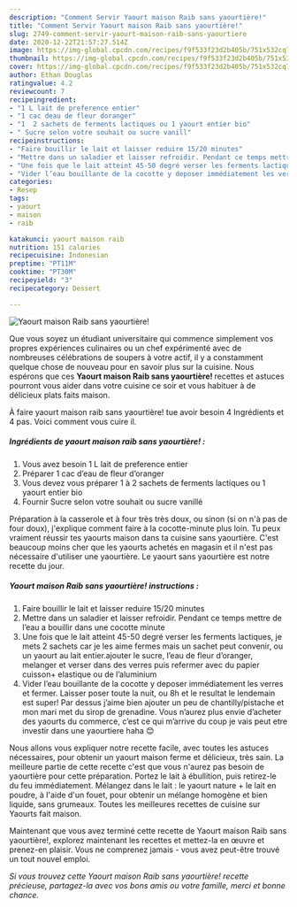```yaml
---
description: "Comment Servir Yaourt maison Raib sans yaourtière!"
title: "Comment Servir Yaourt maison Raib sans yaourtière!"
slug: 2749-comment-servir-yaourt-maison-raib-sans-yaourtiere
date: 2020-12-22T21:57:27.514Z
image: https://img-global.cpcdn.com/recipes/f9f533f23d2b405b/751x532cq70/yaourt-maison-raib-sans-yaourtiere-photo-principale-de-la-recette.jpg
thumbnail: https://img-global.cpcdn.com/recipes/f9f533f23d2b405b/751x532cq70/yaourt-maison-raib-sans-yaourtiere-photo-principale-de-la-recette.jpg
cover: https://img-global.cpcdn.com/recipes/f9f533f23d2b405b/751x532cq70/yaourt-maison-raib-sans-yaourtiere-photo-principale-de-la-recette.jpg
author: Ethan Douglas
ratingvalue: 4.2
reviewcount: 7
recipeingredient:
- "1 L lait de preference entier"
- "1 cac deau de fleur doranger"
- "1  2 sachets de ferments lactiques ou 1 yaourt entier bio"
- " Sucre selon votre souhait ou sucre vanill"
recipeinstructions:
- "Faire bouillir le lait et laisser reduire 15/20 minutes"
- "Mettre dans un saladier et laisser refroidir. Pendant ce temps mettre de l’eau a bouillir dans une cocotte minute"
- "Une fois que le lait atteint 45-50 degré verser les ferments lactiques, je mets 2 sachets car je les aime fermes mais un sachet peut convenir, ou un yaourt au lait entier.ajouter le sucre, l’eau de fleur d’oranger, melanger et verser dans des verres puis refermer avec du papier cuisson+ elastique ou de l’aluminium"
- "Vider l’eau bouillante de la cocotte y deposer immédiatement les verres et fermer. Laisser poser toute la nuit, ou 8h et le resultat le lendemain est super! Par dessus j’aime bien ajouter un peu de chantilly/pistache et mon mari met du sirop de grenadine. Vous n’aurez plus envie d’acheter des yaourts du commerce, c’est ce qui m’arrive du coup je vais peut etre investir dans une yaourtiere haha 😊"
categories:
- Resep
tags:
- yaourt
- maison
- raib

katakunci: yaourt maison raib 
nutrition: 151 calories
recipecuisine: Indonesian
preptime: "PT11M"
cooktime: "PT30M"
recipeyield: "3"
recipecategory: Dessert

---
```



![Yaourt maison Raib sans yaourtière!](https://img-global.cpcdn.com/recipes/f9f533f23d2b405b/751x532cq70/yaourt-maison-raib-sans-yaourtiere-photo-principale-de-la-recette.jpg)

Que vous soyez un étudiant universitaire qui commence simplement vos propres expériences culinaires ou un chef expérimenté avec de nombreuses célébrations de soupers à votre actif, il y a constamment quelque chose de nouveau pour en savoir plus sur la cuisine. Nous espérons que ces <strong> Yaourt maison Raib sans yaourtière! </strong> recettes et astuces pourront vous aider dans votre cuisine ce soir et vous habituer à de délicieux plats faits maison.

<!--inarticleads1-->

À faire yaourt maison raib sans yaourtière! tue avoir besoin 4 Ingrédients et 4 pas. Voici comment vous cuire il.

##### Ingrédients de yaourt maison raib sans yaourtière! :

1. Vous avez besoin 1 L lait de preference entier
1. Préparer 1 cac d’eau de fleur d’oranger
1. Vous devez vous préparer 1 à 2 sachets de ferments lactiques ou 1 yaourt entier bio
1. Fournir  Sucre selon votre souhait ou sucre vanillé


Préparation à la casserole et à four très très doux, ou sinon (si on n&#39;à pas de four doux), j&#39;explique comment faire à la cocotte-minute plus loin. Tu peux vraiment réussir tes yaourts maison dans ta cuisine sans yaourtière. C&#39;est beaucoup moins cher que les yaourts achetés en magasin et il n&#39;est pas nécessaire d&#39;utiliser une yaourtière. Le yaourt sans yaourtière est notre recette du jour. 

<!--inarticleads2-->

##### Yaourt maison Raib sans yaourtière! instructions :

1. Faire bouillir le lait et laisser reduire 15/20 minutes
1. Mettre dans un saladier et laisser refroidir. Pendant ce temps mettre de l’eau a bouillir dans une cocotte minute
1. Une fois que le lait atteint 45-50 degré verser les ferments lactiques, je mets 2 sachets car je les aime fermes mais un sachet peut convenir, ou un yaourt au lait entier.ajouter le sucre, l’eau de fleur d’oranger, melanger et verser dans des verres puis refermer avec du papier cuisson+ elastique ou de l’aluminium
1. Vider l’eau bouillante de la cocotte y deposer immédiatement les verres et fermer. Laisser poser toute la nuit, ou 8h et le resultat le lendemain est super! Par dessus j’aime bien ajouter un peu de chantilly/pistache et mon mari met du sirop de grenadine. Vous n’aurez plus envie d’acheter des yaourts du commerce, c’est ce qui m’arrive du coup je vais peut etre investir dans une yaourtiere haha 😊


Nous allons vous expliquer notre recette facile, avec toutes les astuces nécessaires, pour obtenir un yaourt maison ferme et délicieux, très sain. La meilleure partie de cette recette c&#39;est que vous n&#39;aurez pas besoin de yaourtière pour cette préparation. Portez le lait à ébullition, puis retirez-le du feu immédiatement. Mélangez dans le lait : le yaourt nature + le lait en poudre, à l&#39;aide d&#39;un fouet, pour obtenir un mélange homogène et bien liquide, sans grumeaux. Toutes les meilleures recettes de cuisine sur Yaourts fait maison. 

<!--inarticleads1-->

<p>
Maintenant que vous avez terminé cette recette de Yaourt maison Raib sans yaourtière!, explorez maintenant les recettes et mettez-la en œuvre et prenez-en plaisir. Vous ne comprenez jamais - vous avez peut-être trouvé un tout nouvel emploi.
</p>

<p>
<i>Si vous trouvez cette Yaourt maison Raib sans yaourtière! recette précieuse, partagez-la avec vos bons amis ou votre famille, merci et bonne chance.</i>
</p>
